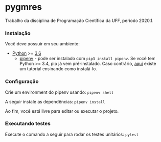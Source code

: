 # pygmres
Trabalho da disciplina de Programação Científica da UFF, período 2020.1.

### Instalação
Você deve possuir em seu ambiente:

* [Python](https://www.python.org/downloads/) >= [3.6](https://www.python.org/downloads/release/python-360/)
    * [pipenv](https://pypi.org/project/pipenv/) - pode ser instalado com ```pip3 install pipenv```. Se você tem Python >= 3.4, pip já vem pré-instalado. 
    Caso contrário, [aqui](https://pip.pypa.io/en/stable/installing/) existe um tutorial ensinando como instalá-lo.

### Configuração
Crie um environment do pipenv usando:
```pipenv shell```

A seguir instale as dependências:
```pipenv install```

Ao fim, você está livre para editar ou executar o projeto.

### Executando testes
Execute o comando a seguir para rodar os testes unitários:
```pytest```
